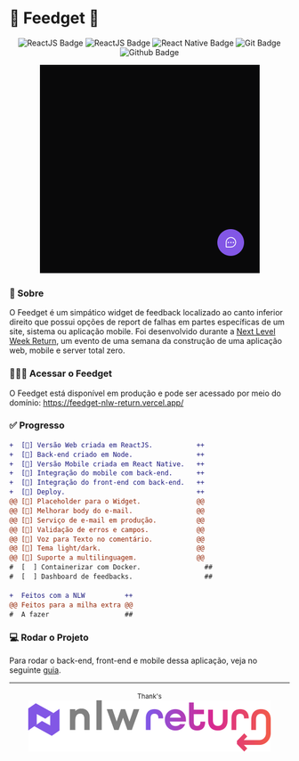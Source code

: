 # 🐛 Feedget 💭

<div align="center">

![ReactJS Badge](https://img.shields.io/badge/Node.js-000000?style=for-the-badge&logo=node.js&logoColor=white) ![ReactJS Badge](https://img.shields.io/badge/React-000000?style=for-the-badge&logo=react&logoColor=white) ![React Native Badge](https://img.shields.io/badge/React_Native-000000?style=for-the-badge&logo=react&logoColor=white) ![Git Badge](https://img.shields.io/badge/GIT-000000?style=for-the-badge&logo=git&logoColor=white) ![Github Badge](https://img.shields.io/badge/GitHub-000000?style=for-the-badge&logo=github&logoColor=white)

</div>

<div align="center">
  <img src="./.github/images/frontend-gif.gif" alt="Application running on web">
</div>

### 🚀 Sobre

O Feedget é um simpático widget de feedback localizado ao canto inferior direito que possui opções de report de falhas em partes específicas de um site, sistema ou aplicação mobile. Foi desenvolvido durante a [Next Level Week Return](https://nextlevelweek.com/), um evento de uma semana da construção de uma aplicação web, mobile e server total zero.

### 🧑🏽‍💻 Acessar o Feedget

O Feedget está disponível em produção e pode ser acessado por meio do domínio: https://feedget-nlw-return.vercel.app/

### ✅ Progresso

```diff
+  [🚀] Versão Web criada em ReactJS.           ++
+  [🚀] Back-end criado em Node.                ++
+  [🚀] Versão Mobile criada em React Native.   ++
+  [🚀] Integração do mobile com back-end.      ++
+  [🚀] Integração do front-end com back-end.   ++
+  [🚀] Deploy.                                 ++
@@ [🚀] Placeholder para o Widget.              @@
@@ [🚀] Melhorar body do e-mail.                @@
@@ [🚀] Serviço de e-mail em produção.          @@
@@ [🚀] Validação de erros e campos.            @@
@@ [🚀] Voz para Texto no comentário.           @@
@@ [🚀] Tema light/dark.                        @@
@@ [🚀] Suporte a multilinguagem.               @@
#  [  ] Containerizar com Docker.                ##
#  [  ] Dashboard de feedbacks.                  ##

+  Feitos com a NLW          ++
@@ Feitos para a milha extra @@
#  A fazer                   ##
```

### 💻 Rodar o Projeto

Para rodar o back-end, front-end e mobile dessa aplicação, veja no seguinte [guia](INSTALL.md).

<hr />
<p align="center">
  <small>Thank's</small><br>
  <img src="./.github/images/nlw.svg" alt="Next Level Week logo">
</p>
